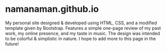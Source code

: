 # namanaman.github.io

My personal site designed & developed using HTML, CSS, and a modified template given by Bootstrap. Features a simple one-page review of my past work, my online presence, and my taste in music. The design was intended to be colorful & simplistic in nature. I hope to add more to this page in the future!
